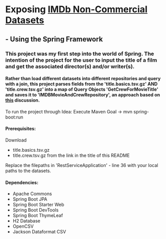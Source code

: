 # Exposing [IMDb Non-Commercial Datasets](https://developer.imdb.com/non-commercial-datasets/#titleratingstsvgz)

##  - Using the Spring Framework

### This project was my first step into the world of Spring. The intention of the project for the user to input the title of a film and get the associated director(s) and/or writer(s).

#### Rather than load different datasets into different repositories and query with a join, this project parses fields from the 'title.basics.tsv.gz' AND 'title.crew.tsv.gz' into a map of Query Objects 'GetCrewForMovieTitle' and saves it to 'IMDBMovieAndCrewRepository', an approach based on  [this](https://softwareengineering.stackexchange.com/questions/421229/data-repository-and-complex-queries-dto) discussion.


To run the project through Idea: Execute Maven Goal -> mvn spring-boot:run

#### Prerequisites:

Download
- title.basics.tsv.gz 
- title.crew.tsv.gz from the link in the title of this README


Replace the filepaths in 'RestServiceApplication' - line 36 with your local paths to the datasets.

#### Dependencies:

 - Apache Commons
 - Spring Boot JPA
 - Spring Boot Starter Web
 - Spring Boot DevTools
 - Spring Boot ThymeLeaf
 - H2 Database
 - OpenCSV
 - Jackson Dataformat CSV
